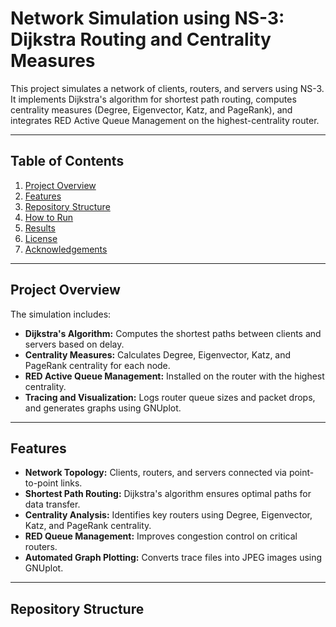 # Network Simulation using NS-3: Dijkstra Routing and Centrality Measures

This project simulates a network of clients, routers, and servers using NS-3. It implements Dijkstra's algorithm for shortest path routing, computes centrality measures (Degree, Eigenvector, Katz, and PageRank), and integrates RED Active Queue Management on the highest-centrality router.

---

## Table of Contents
1. [Project Overview](#project-overview)
2. [Features](#features)
3. [Repository Structure](#repository-structure)
4. [How to Run](#how-to-run)
5. [Results](#results)
6. [License](#license)
7. [Acknowledgements](#acknowledgements)

---

## Project Overview
The simulation includes:
- **Dijkstra's Algorithm:** Computes the shortest paths between clients and servers based on delay.
- **Centrality Measures:** Calculates Degree, Eigenvector, Katz, and PageRank centrality for each node.
- **RED Active Queue Management:** Installed on the router with the highest centrality.
- **Tracing and Visualization:** Logs router queue sizes and packet drops, and generates graphs using GNUplot.

---

## Features
- **Network Topology:** Clients, routers, and servers connected via point-to-point links.
- **Shortest Path Routing:** Dijkstra's algorithm ensures optimal paths for data transfer.
- **Centrality Analysis:** Identifies key routers using Degree, Eigenvector, Katz, and PageRank centrality.
- **RED Queue Management:** Improves congestion control on critical routers.
- **Automated Graph Plotting:** Converts trace files into JPEG images using GNUplot.

---

## Repository Structure
